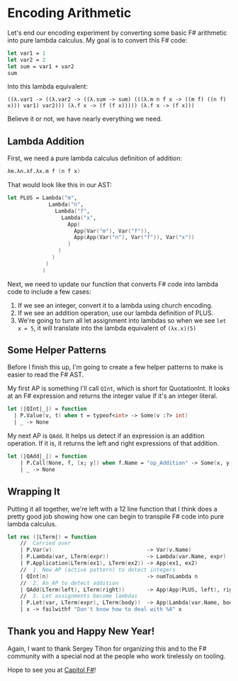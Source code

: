 # Encoding Arithmetic

Let's end our encoding experiment by converting some basic F# arithmetic into pure lambda calculus.  My goal is to convert this F# code:

```fsharp
let var1 = 1
let var2 = 2
let sum = var1 + var2
sum
```

Into this lambda equivalent:

```
((λ.var1 -> ((λ.var2 -> ((λ.sum -> sum) (((λ.m n f x -> ((m f) ((n f) x))) var1) var2))) (λ.f x -> (f (f x))))) (λ.f x -> (f x)))
```

Believe it or not, we have nearly everything we need.

## Lambda Addition

First, we need a pure lambda calculus definition of addition:

```fsharp
λm.λn.λf.λx.m f (n f x)
```

That would look like this in our AST: 

```fsharp
let PLUS = Lambda("m", 
             Lambda("n", 
               Lambda("f",
                 Lambda("x", 
                   App(
                     App(Var("m"), Var("f")),
                     App(App(Var("n"), Var("f")), Var("x"))
                   )
                )
              )
            )
           )
```

Next, we need to update our function that converts F# code into lambda code to include a few cases:

1. If we see an integer, convert it to a lambda using church encoding.
2. If we see an addition operation, use our lambda definition of PLUS.
3. We're going to turn all let assignment into lambdas so  when we see `let x = 5`, it will translate into the lambda equivalent of `(λx.x)(5)`

## Some Helper Patterns

Before I finish this up, I'm going to create a few helper patterns to make is easier to read the F# AST.

My first AP is something I'll call `QInt`, which is short for QuotationInt.  It looks at an F# expression and returns the integer value if it's an integer literal.

```fsharp
let (|QInt|_|) = function
  | P.Value(v, t) when t = typeof<int> -> Some(v :?> int)
  | _ -> None
```

My next AP is `QAdd`.  It helps us detect if an expression is an addition operation.  If it is, it returns the left and right expressions of that addition. 

```fsharp
let (|QAdd|_|) = function
    | P.Call(None, f, [x; y]) when f.Name = "op_Addition" -> Some(x, y)
    | _ -> None
```

## Wrapping It

Putting it all together, we're left with a 12 line function that I think does a pretty good job showing how one can begin to transpile F# code into pure lambda calculus. 

```fsharp
let rec (|LTerm|) = function
    //  Carried over
    | P.Var(v)                              -> Var(v.Name)
    | P.Lambda(var, LTerm(expr))            -> Lambda(var.Name, expr)
    | P.Application(LTerm(ex1), LTerm(ex2)) -> App(ex1, ex2)
    //  1. New AP (active pattern) to detect integers
    | QInt(n)                               -> numToLambda n
    //  2. An AP to detect addition
    | QAdd(LTerm(left), LTerm(right))       -> App(App(PLUS, left), right)
    //  3. Let assignments become lambdas
    | P.Let(var, LTerm(expr), LTerm(body))  -> App(Lambda(var.Name, body), expr)
    | x -> failwithf "Don't know how to deal with %A" x
```


##  Thank you and Happy New Year!

Again, I want to thank Sergey Tihon for organizing this and to the F# community with a special nod at the people who work tirelessly on tooling.

Hope to see you at [Capitol F#](https://www.capitolfsharp.org/)!



